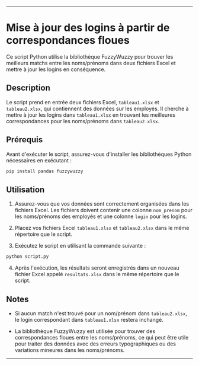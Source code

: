 ---

# Mise à jour des logins à partir de correspondances floues

Ce script Python utilise la bibliothèque FuzzyWuzzy pour trouver les meilleurs matchs entre les noms/prénoms dans deux fichiers Excel et mettre à jour les logins en conséquence.

## Description

Le script prend en entrée deux fichiers Excel, `tableau1.xlsx` et `tableau2.xlsx`, qui contiennent des données sur les employés. Il cherche à mettre à jour les logins dans `tableau1.xlsx` en trouvant les meilleures correspondances pour les noms/prénoms dans `tableau2.xlsx`.

## Prérequis

Avant d'exécuter le script, assurez-vous d'installer les bibliothèques Python nécessaires en exécutant :

```bash
pip install pandas fuzzywuzzy
```

## Utilisation

1. Assurez-vous que vos données sont correctement organisées dans les fichiers Excel. Les fichiers doivent contenir une colonne `nom_prenom` pour les noms/prénoms des employés et une colonne `login` pour les logins.

2. Placez vos fichiers Excel `tableau1.xlsx` et `tableau2.xlsx` dans le même répertoire que le script.

3. Exécutez le script en utilisant la commande suivante :

```bash
python script.py
```

4. Après l'exécution, les résultats seront enregistrés dans un nouveau fichier Excel appelé `resultats.xlsx` dans le même répertoire que le script.

## Notes

- Si aucun match n'est trouvé pour un nom/prénom dans `tableau2.xlsx`, le login correspondant dans `tableau1.xlsx` restera inchangé.

- La bibliothèque FuzzyWuzzy est utilisée pour trouver des correspondances floues entre les noms/prénoms, ce qui peut être utile pour traiter des données avec des erreurs typographiques ou des variations mineures dans les noms/prénoms.

---
